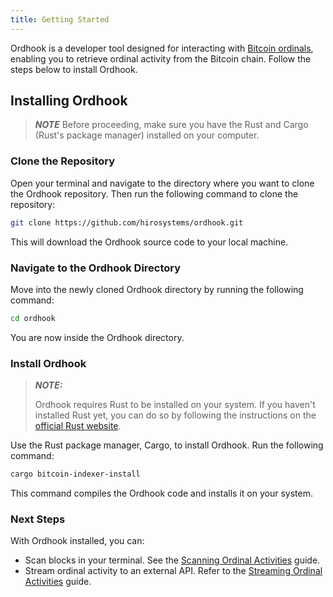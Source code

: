```yaml
---
title: Getting Started
---
```


Ordhook is a developer tool designed for interacting with [Bitcoin ordinals](https://www.hiro.so/blog/what-are-bitcoin-ordinals), enabling you to retrieve ordinal activity from the Bitcoin chain. Follow the steps below to install Ordhook.

## Installing Ordhook

> **_NOTE_**
> Before proceeding, make sure you have the Rust and Cargo (Rust's package manager) installed on your computer.

### Clone the Repository

Open your terminal and navigate to the directory where you want to clone the Ordhook repository. Then run the following command to clone the repository:

```bash
git clone https://github.com/hirosystems/ordhook.git
```

This will download the Ordhook source code to your local machine.

### Navigate to the Ordhook Directory

Move into the newly cloned Ordhook directory by running the following command:

```bash
cd ordhook
```

You are now inside the Ordhook directory.

### Install Ordhook

> **_NOTE:_**
>
> Ordhook requires Rust to be installed on your system. If you haven't installed Rust yet, you can do so by following the instructions on the [official Rust website](https://www.rust-lang.org/tools/install).

Use the Rust package manager, Cargo, to install Ordhook. Run the following command:

```bash
cargo bitcoin-indexer-install
```

This command compiles the Ordhook code and installs it on your system.

### Next Steps

With Ordhook installed, you can:

- Scan blocks in your terminal. See the [Scanning Ordinal Activities](./how-to-guides/how-to-scan-ordinal-activities.md) guide.
- Stream ordinal activity to an external API. Refer to the [Streaming Ordinal Activities](./how-to-guides/how-to-stream-ordinal-activities.md) guide.
